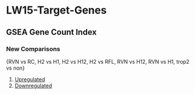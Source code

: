 # LW15-Target-Genes
## GSEA Gene Count Index
### New Comparisons
{RVN vs RC, H2 vs H1, H2 vs H12, H2 vs RFL, RVN vs H12, RVN vs H1, trop2 vs non}
1. [Upregulated](https://github.com/ebowen19/LW15-Target-Genes/blob/main/Common%20Genes/New%20Comparisons/NewComparisons_Up_GeneTable.html)
2. [Downregulated](https://github.com/ebowen19/LW15-Target-Genes/blob/main/Common%20Genes/New%20Comparisons/NewComparisons_Down_GeneTable.html)
